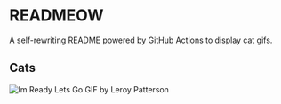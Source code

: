 # READMEOW

A self-rewriting README powered by GitHub Actions to display cat gifs.

## Cats

![Im Ready Lets Go GIF by Leroy Patterson](https://media2.giphy.com/media/CjmvTCZf2U3p09Cn0h/200.gif?cid=9acd02daw66rvkn4y3g4fsapg30wf634t4motf472ukxq8vy&ep=v1_gifs_search&rid=200.gif&ct=g)
